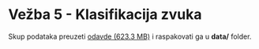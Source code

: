 # Vežba 5 - Klasifikacija zvuka  

Skup podataka preuzeti [odavde (623.3 MB)](https://drive.google.com/file/d/1r1a7noiz7e477CCjLkVgCVrxRZ_oVDNm/view?usp=sharing) i raspakovati ga u **data/** folder.  

